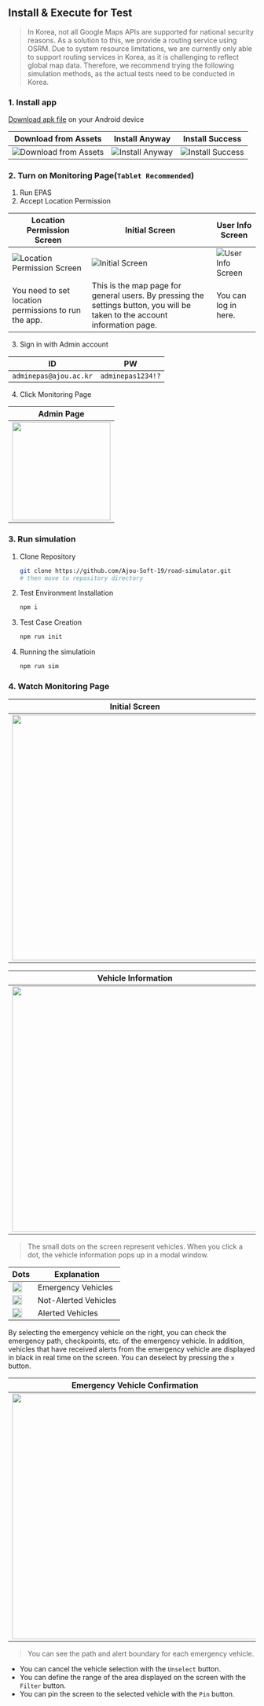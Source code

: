 ## Install & Execute for Test

> In Korea, not all Google Maps APIs are supported for national security reasons. As a solution to this, we provide a routing service using OSRM. Due to system resource limitations, we are currently only able to support routing services in Korea, as it is challenging to reflect global map data. Therefore, we recommend trying the following simulation methods, as the actual tests need to be conducted in Korea.

### 1. Install app

[Download apk file](https://github.com/Ajou-Soft-19/service-app/releases/tag/v1.0.1) on your Android device

| Download from Assets                          | Install Anyway                          | Install Success                          |
| --------------------------------------------- | --------------------------------------- | ---------------------------------------- |
| ![Download from Assets](../img/Install1.jpeg) | ![Install Anyway](../img/Install2.jpeg) | ![Install Success](../img/Install3.jpeg) |

### 2. Turn on Monitoring Page(`Tablet Recommended`)

1. Run EPAS
2. Accept Location Permission

| Location Permission Screen                           | Initial Screen                                                                                                              | User Info Screen                          |
| ---------------------------------------------------- | --------------------------------------------------------------------------------------------------------------------------- | ----------------------------------------- |
| ![Location Permission Screen](../img/initial1.jpeg)  | ![Initial Screen](../img/initial2.jpeg)                                                                                     | ![User Info Screen](../img/initial3.jpeg) |
| You need to set location permissions to run the app. | This is the map page for general users. By pressing the settings button, you will be taken to the account information page. | You can log in here.                      |

3. Sign in with Admin account

| ID                     | PW                |
| ---------------------- | ----------------- |
| `adminepas@ajou.ac.kr` | `adminepas1234!?` |

4. Click Monitoring Page

| Admin Page                                                |
| --------------------------------------------------------- |
| <img src="../img/clickMonitoringPage.jpeg" width = "200"> |

### 3. Run simulation

1. Clone Repository

   ```bash
   git clone https://github.com/Ajou-Soft-19/road-simulator.git
   # then move to repository directory
   ```

2. Test Environment Installation

   ```bash
   npm i
   ```

3. Test Case Creation

   ```bash
   npm run init
   ```

4. Running the simulatioin

   ```bash
   npm run sim
   ```

### 4. Watch Monitoring Page

| Initial Screen                                        |
| ----------------------------------------------------- |
| <img src="../img/monitoringPage1.jpeg" width = "500"> |

| Vehicle Information                                   |
| ----------------------------------------------------- |
| <img src="../img/monitoringPage2.jpeg" width = "500"> |

> The small dots on the screen represent vehicles. When you click a dot, the vehicle information pops up in a modal window.

| Dots                                               | Explanation          |
| -------------------------------------------------- | -------------------- |
| <img src = "../img/circle_red.png" width = "20">   | Emergency Vehicles   |
| <img src = "../img/circle_blue.png" width = "20">  | Not-Alerted Vehicles |
| <img src = "../img/circle_black.png" width = "20"> | Alerted Vehicles     |

By selecting the emergency vehicle on the right, you can check the emergency path, checkpoints, etc. of the emergency vehicle. In addition, vehicles that have received alerts from the emergency vehicle are displayed in black in real time on the screen. You can deselect by pressing the `x` button.

| Emergency Vehicle Confirmation                        |
| ----------------------------------------------------- |
| <img src="../img/monitoringPage3.jpeg" width = "500"> |

> You can see the path and alert boundary for each emergency vehicle.

- You can cancel the vehicle selection with the `Unselect` button.
- You can define the range of the area displayed on the screen with the `Filter` button.
- You can pin the screen to the selected vehicle with the `Pin` button.
